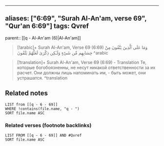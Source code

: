 
---
aliases: ["6:69", "Surah Al-An'am, verse 69", "Qur'an 6:69"]
tags: Qvref
---

parent:: [[q - Al-An'am (6)|Al-An'am]]

> [!arabic]+ Surah Al-An'am, Verse 69 (6:69)
> <span class="quran-arabic">وَمَا عَلَى ٱلَّذِينَ يَتَّقُونَ مِنْ حِسَابِهِم مِّن شَىْءٍ وَلَـٰكِن ذِكْرَىٰ لَعَلَّهُمْ يَتَّقُونَ</span>
^arabic

> [!translation]+ Surah Al-An'am, Verse 69 (6:69) - Translation
> Те, которые богобоязненны, не несут никакой ответственности за их расчет. Они должны лишь напоминать им, - быть может, они устрашатся.
^translation



## Related notes
```dataview
LIST from [[q - 6 - 69]]
WHERE !contains(file.name, "q - ")
SORT file.name ASC
```

### Related verses (footnote backlinks)
```dataview
LIST FROM [[q - 6 - 69]] AND #Qvref
SORT file.name ASC
```

